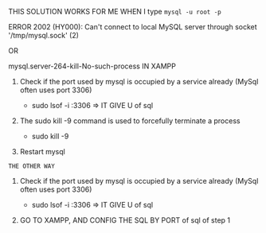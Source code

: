 THIS SOLUTION WORKS FOR ME WHEN I type `mysql -u root -p`

ERROR 2002 (HY000): Can't connect to local MySQL server through socket '/tmp/mysql.sock' (2)

OR

mysql.server-264-kill-No-such-process IN XAMPP


1. Check if the port used by mysql is occupied by a service already (MySql often uses port 3306)
    - sudo lsof -i :3306
=> IT GIVE U <PID> of sql

2. The sudo kill -9 command is used to forcefully terminate a process
    - sudo kill -9 <PID>

3. Restart mysql

`THE OTHER WAY`

1. Check if the port used by mysql is occupied by a service already (MySql often uses port 3306)
    - sudo lsof -i :3306
=> IT GIVE U <PID> of sql

2. GO TO XAMPP, AND CONFIG THE SQL BY PORT <PID> of sql of step 1
